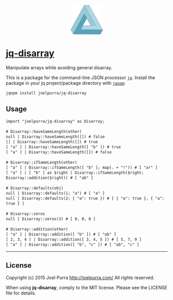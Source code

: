 <p align="center">
  <a href="https://github.com/joelpurra/jqnpm"><img src="https://raw.githubusercontent.com/joelpurra/jqnpm/master/resources/logotype/penrose-triangle.svg?sanitize=true" alt="jqnpm logotype, a Penrose triangle" width="100" border="0" /></a>
</p>

# [jq-disarray](https://github.com/joelpurra/jq-disarray)

Manipulate arrays while avoiding general disarray.

This is a package for the command-line JSON processor [`jq`](https://stedolan.github.io/jq/). Install the package in your jq project/package directory with [`jqnpm`](https://github.com/joelpurra/jqnpm):

```bash
jqnpm install joelpurra/jq-disarray
```



## Usage


```jq
import "joelpurra/jq-disarray" as Disarray;

# Disarray::haveSameLength(other)
null | Disarray::haveSameLength([]) # false
[] | Disarray::haveSameLength([]) # true
[ "a" ] | Disarray::haveSameLength([ "b" ]) # true
[ "a" ] | Disarray::haveSameLength([]) # false

# Disarray::ifSameLength(other)
[ "a" ] | Disarray::ifSameLength([ "b" ]; map(. + "!")) # [ "a!" ]
[ "a" ] | [ "b" ] as $right | Disarray::ifSameLength($right; Disarray::addition($right)) # [ "ab" ]

# Disarray::defaults(obj)
null | Disarray::defaults(1; "a") # [ "a" ]
null | Disarray::defaults(2; { "a": true }) # [ { "a": true }, { "a": true } ]

# Disarray::zeros
null | Disarray::zeros(3) # [ 0, 0, 0 ]

# Disarray::addition(other)
[ "a" ] | Disarray::addition([ "b" ]) # [ "ab" ]
[ 2, 3, 4 ] | Disarray::addition([ 3, 4, 5 ]) # [ 5, 7, 9 ]
[ "a" ] | Disarray::addition([ "b", "c" ]) # [ "ab", "c" ]
```



---

## License
Copyright (c) 2015 Joel Purra <http://joelpurra.com/>
All rights reserved.

When using **jq-disarray**, comply to the MIT license. Please see the LICENSE file for details.
